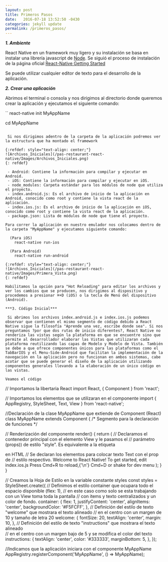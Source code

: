 ```yaml
---
layout: post
title: Primeros Pasos
date:   2016-07-18 13:52:50 -0430
categories: jekyll update
permalink: /primeros_pasos/
---
```


 ***1. Ambiente***
 
 React Native en un framework muy ligero y su instalación se basa en instalar una librería javascript de [Node](https://nodejs.org/en/). Se siguió el proceso de instalación de la página oficial [React-Native Getting Started](https://facebook.github.io/react-native/docs/getting-started.html)
 
Se puede utilizar cualquier editor de texto para el desarrollo de la aplicación.

***2. Crear una aplicación***

Abrimos el terminal o consola y nos dirigimos al directorio donde queremos crear la aplicación y ejecutamos el siguiente comando:

``
  react-native init MyAppName

  cd MyAppName
```

 Si nos dirigimos adentro de la carpeta de la aplicación podremos ver la estructura que ha montado el framework
 
{:refdef: style="text-align: center;"}
![Archivos_Iniciales](/pas-restaurant-react-native/Images/Archivos_Iniciales.png)
{: refdef}

 - Android: Contiene la información para compilar y ejecutar en Android.
 - iOS: Contiene la información para compilar y ejecutar en iOS.
 - node_modules: Carpeta estándar para los módulos de node que utiliza el proyecto.
 - index.android.js: Es el archivo de inicio de la aplicación en Android, conocido como root y contiene la vista react de la aplicación.
 - index.ios.js: Es el archivo de inicio de la aplicación en iOS, conocido como root y contiene la vista react de la aplicación.
 - package.json: Lista de módulos de node que tiene el proyecto.

Para correr la aplicación en nuestro emulador nos colocamos dentro de la carpeta "MyAppName" y ejecutamos siguiente comando:

  (Para iOS)
    react-native run-ios
    
  (Para Android)
    react-native run-android

{:refdef: style="text-align: center;"}
![Archivos_Iniciales](/pas-restaurant-react-native/Images/Primera_Vista.png)
{: refdef}

Habilitamos la opción para "Hot Reloading" para editar los archivos y ver los cambios que se producen, nos dirigimos al dispositivo y procedemos a presionar ⌘+D (iOS) o la tecla de Menú del dispositivo (Android).

***3. Código Inicial***

 Si abrimos los archivos index.android.js e index.ios.js podemos observar que contienen el mismo segmento de código debido a React Native sigue la filosofía "Aprende una vez, escribe donde sea". Si nos preguntamos ?por que dos rutas de inicio diferentes?, React Native no renderiza las vistas según la plataforma en que se encuentre sino que permite al desarrollador elaborar las Vistas que utilizaran cada plataforma reutilizando las capas de Modelo y Modelo de Vista. También se debe a que ofrece componentes únicos para las plataformas como el TabBarIOS y el Menu-Side-Android que facilitan la implementación de la navegación en la aplicación pero no funcionan en ambos sistemas, cabe acotar que se puede generar el diseño de la aplicación utilizando componentes generales llevando a la elaboración de un único código en las vistas.

Veamos el código 

```
// Importamos la libertaria React 
import React, { Component } from 'react';

// Importamos los elementos que se utilizaran en el componente
import {
  AppRegistry,
  StyleSheet,
  Text,
  View
} from 'react-native';

//Declaración de la clase MyAppName que extiende de Component (React)
class MyAppName extends Component {
/*
 Segmento para la declaración de funciones 
*/

// Renderización del componente
  render() {
    return (
    // Declaramos el contenedor principal con el elemento View y le pasamos el 
    // parámetro (props)) de estilo "style". Es equivalente a la etiqueta <Div> en HTML
      <View style={styles.container}>
      // Se declaran los elementos para colocar texto Text con el prop de 
      // estilo respectivo.
        <Text style={styles.welcome}>
          Welcome to React Native!
        </Text>
        <Text style={styles.instructions}>
          To get started, edit index.ios.js
        </Text>
        <Text style={styles.instructions}>
          Press Cmd+R to reload,{'\n'}
          Cmd+D or shake for dev menu
        </Text>
      </View>
    );
  }
}

// Creamos la Hoja de Estilo en la variable constante styles
const styles = StyleSheet.create({
// Definimos el estilo container que ocupara todo el espacio disponible (flex: 1),
// en este caso como solo se esta trabajando con un View toma toda la pantalla 
// con items y texto centralizados y un color de fondo.
  container: {
    flex: 1,
    justifyContent: 'center',
    alignItems: 'center',
    backgroundColor: '#F5FCFF',
  },
  // Definición del estilo de texto "welcome" que mostrara el texto alineado 
  // en el centro con un margen de 10 y tamaño de letra 20
  welcome: {
    fontSize: 20,
    textAlign: 'center',
    margin: 10,
  },
// Definición del estilo de texto "instructions" que mostrara el texto alineado  
// en el centro con un margen bajo de 5 y se modifica el color del texto
  instructions: {
    textAlign: 'center',
    color: '#333333',
    marginBottom: 5,
  },
});

//Indicamos que la aplicación iniciara con el componente MyAppName
AppRegistry.registerComponent('MyAppName', () => MyAppName);
```